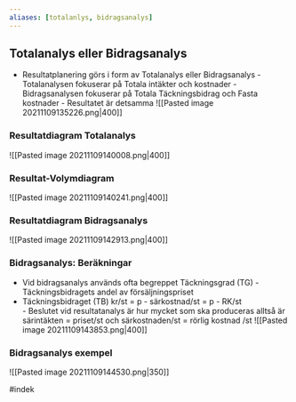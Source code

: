 ```yaml
---
aliases: [totalanlys, bidragsanalys]
---
```

## Totalanalys eller Bidragsanalys
- Resultatplanering görs i form av Totalanalys eller Bidragsanalys
		- Totalanalysen fokuserar på Totala intäkter och kostnader
		- Bidragsanalysen fokuserar på Totala Täckningsbidrag och Fasta kostnader
		- Resultatet är detsamma
	![[Pasted image 20211109135226.png|400]]

### Resultatdiagram Totalanalys
![[Pasted image 20211109140008.png|400]]

### Resultat-Volymdiagram
![[Pasted image 20211109140241.png|400]]

### Resultatdiagram Bidragsanalys
![[Pasted image 20211109142913.png|400]]

### Bidragsanalys: Beräkningar
- Vid bidragsanalys används ofta begreppet Täckningsgrad (TG)
		- Täckningsbidragets andel av försäljningspriset
- Täckningsbidraget (TB) kr/st = p - särkostnad/st = p - RK/st	
		- Beslutet vid resultatanalys är hur mycket som ska produceras alltså är särintäkten = priset/st och särkostnaden/st = rörlig kostnad /st 
![[Pasted image 20211109143853.png|400]]

### Bidragsanalys exempel
![[Pasted image 20211109144530.png|350]]

#indek 